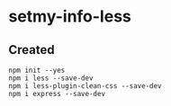 # setmy-info-less

## Created

```
npm init --yes
npm i less --save-dev
npm i less-plugin-clean-css --save-dev
npm i express --save-dev
```

